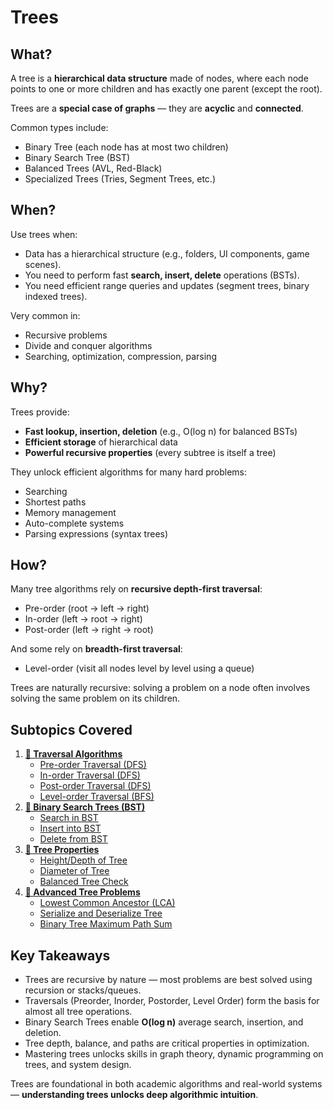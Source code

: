 ﻿# Trees

## What?
A tree is a **hierarchical data structure** made of nodes, where each node points to one or more children and has exactly one parent (except the root).

Trees are a **special case of graphs** — they are **acyclic** and **connected**.

Common types include:
- Binary Tree (each node has at most two children)
- Binary Search Tree (BST)
- Balanced Trees (AVL, Red-Black)
- Specialized Trees (Tries, Segment Trees, etc.)

## When?
Use trees when:
- Data has a hierarchical structure (e.g., folders, UI components, game scenes).
- You need to perform fast **search, insert, delete** operations (BSTs).
- You need efficient range queries and updates (segment trees, binary indexed trees).

Very common in:
- Recursive problems
- Divide and conquer algorithms
- Searching, optimization, compression, parsing

## Why?
Trees provide:
- **Fast lookup, insertion, deletion** (e.g., O(log n) for balanced BSTs)
- **Efficient storage** of hierarchical data
- **Powerful recursive properties** (every subtree is itself a tree)

They unlock efficient algorithms for many hard problems:
- Searching
- Shortest paths
- Memory management
- Auto-complete systems
- Parsing expressions (syntax trees)

## How?

Many tree algorithms rely on **recursive depth-first traversal**:
- Pre-order (root → left → right)
- In-order (left → root → right)
- Post-order (left → right → root)

And some rely on **breadth-first traversal**:
- Level-order (visit all nodes level by level using a queue)

Trees are naturally recursive: solving a problem on a node often involves solving the same problem on its children.


## Subtopics Covered
1. [**📁 Traversal Algorithms**](traversals)
    - [Pre-order Traversal (DFS)](traversals/preorder_traversal.cpp)
    - [In-order Traversal (DFS)](traversals/inorder_traversal.cpp)
    - [Post-order Traversal (DFS)](traversals/postorder_traversal.cpp)
    - [Level-order Traversal (BFS)](traversals/level_order_traversal.cpp)
2. [**📁 Binary Search Trees (BST)**](binary_search_tree)
    - [Search in BST](binary_search_tree/search_in_bst.cpp)
    - [Insert into BST](binary_search_tree/insert_into_bst.cpp)
    - [Delete from BST](binary_search_tree/delete_from_bst.cpp)
3. [**📁 Tree Properties**](tree_properties)
    - [Height/Depth of Tree](tree_properties/height_of_tree.cpp)
    - [Diameter of Tree](tree_properties/diameter_of_tree.cpp)
    - [Balanced Tree Check](tree_properties/check_balanced_tree.cpp)
4. [**📁 Advanced Tree Problems**](advanced_trees)
    - [Lowest Common Ancestor (LCA)](advanced_trees/lowest_common_ancestor.cpp)
    - [Serialize and Deserialize Tree](advanced_trees/serialize_deserialize_tree.cpp)
    - [Binary Tree Maximum Path Sum](advanced_trees/binary_tree_max_path_sum.cpp)

## Key Takeaways
- Trees are recursive by nature — most problems are best solved using recursion or stacks/queues.
- Traversals (Preorder, Inorder, Postorder, Level Order) form the basis for almost all tree operations.
- Binary Search Trees enable **O(log n)** average search, insertion, and deletion.
- Tree depth, balance, and paths are critical properties in optimization.
- Mastering trees unlocks skills in graph theory, dynamic programming on trees, and system design.

Trees are foundational in both academic algorithms and real-world systems — **understanding trees unlocks deep algorithmic intuition**.
